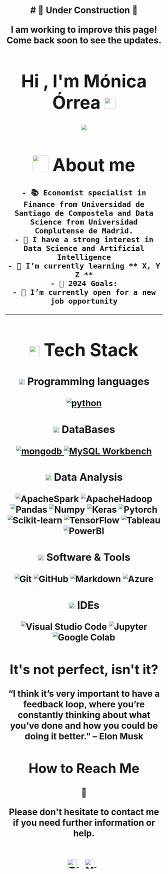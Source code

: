 <h1 align="center"><b> # 🚧 Under Construction 🚧
<!--  -->
<p align="center">
I am working to improve this page! Come back soon to see the updates.




<h1 align="center"><b>Hi , I'm Mónica Órrea </b><img src="https://media.giphy.com/media/hvRJCLFzcasrR4ia7z/giphy.gif" width="35"></h1>
<!--  -->
<p align="center">
  <img src="https://readme-typing-svg.herokuapp.com?font=Time+New+Roman&color=cyan&size=25&center=true&vCenter=true&width=600&height=100&lines=Data+Science+and+Data+Analyst,;Active+Learner/Researcher,;Love+to+learn+new+stuffs..<3">
</p>

# <picture><img src = "https://img.freepik.com/vector-premium/mujer-sentada-computadora-portatil-aislada_113065-32.jpg?w=996" width = 50px></picture> **About me**


```
- 📚 Economist specialist in Finance from Universidad de Santiago de Compostela and Data Science from Universidad Complutense de Madrid.
- 📝 I have a strong interest in Data Science and Artificial Intelligence
- 🌱 I’m currently learning ** X, Y Z **
- 🥅 2024 Goals:
- 🔎 I’m currently open for a new job opportunity
```
<hr>

# <img src = "https://media2.giphy.com/media/QssGEmpkyEOhBCb7e1/giphy.gif?cid=ecf05e47a0n3gi1bfqntqmob8g9aid1oyj2wr3ds3mg700bl&rid=giphy.gif" width = 32px> Tech Stack 

### <picture> <img src = "https://cdn-icons-png.flaticon.com/512/2756/2756184.png" width = 20px>  </picture> Programming languages

  <a href="https://www.python.org/" target="_blank"> 
      <img src="https://img.shields.io/badge/Python-3776AB.svg?style=flat-square&logo=python&logoColor=white" alt="python"/>
  </a>

### <picture> <img src = "https://cdn.icon-icons.com/icons2/38/PNG/512/database_5664.png" width=20px>  </picture> DataBases

  <a href="https://www.mongodb.com/" target="_blank"> 
      <img src="https://img.shields.io/badge/mongodb-47A248.svg?style=flat-square&logo=mongodb&logoColor=white"
      alt="mongodb"/>
    </a>
     
  <a href="https://www.mysql.com/products/workbench/" target="_blank"> 
        <img src="https://img.shields.io/badge/MySQL-4479A1?style=flat-square&logo=MySQL&logoColor=white" alt="MySQL Workbench"/>
     </a>
     
### <picture> <img src = "https://cdn.icon-icons.com/icons2/2718/PNG/512/chart_line_up_icon_174645.png" width = 20px>  </picture> Data Analysis

![ApacheSpark](https://img.shields.io/badge/ApacheSpark-E25A1C?style=flat-square&logo=ApacheSpark&logoColor=white)
![ApacheHadoop](https://img.shields.io/badge/ApacheHadoop-66CCFF?style=flat-square&logo=ApacheHadoop&logoColor=white)
![Pandas](https://img.shields.io/badge/Pandas-150458?style=flat-square&logo=pandas&logoColor=white)
![Numpy](https://img.shields.io/badge/Numpy-013243?style=flat-square&logo=Numpy&logoColor=white)
![Keras](https://img.shields.io/badge/Keras%20-%23D00000.svg?logo=Keras&logoColor=white)
![Pytorch](https://img.shields.io/badge/pytorch-%23000000.svg?logo=pytorch&logoColor=white)
![Scikit-learn](https://img.shields.io/badge/ScikitLearn-F7931E?style=flat-square&logo=Scikit-learn&logoColor=white)
![TensorFlow](https://img.shields.io/badge/TensorFlow%20-%23FF6F00.svg?logo=TensorFlow&logoColor=white)
![Tableau](https://img.shields.io/badge/Tableau-E97627?style=flat-square&logo=Tableau&logoColor=white)
![PowerBI](https://img.shields.io/badge/PowerBI-F2C811?style=flat-square&logo=PowerBI&logoColor=white)


### <picture> <img src = "https://cdn-icons-png.flaticon.com/512/5063/5063917.png" width = 20px>  </picture> Software & Tools

![Git](https://img.shields.io/badge/Git-F05032?style=flat-square&logo=Git&logoColor=white)
![GitHub](https://img.shields.io/badge/GitHub-181717?style=flat-square&logo=GitHub&logoColor=white)
![Markdown](https://img.shields.io/badge/Markdown-000000?style=flat-square&logo=Markdown&logoColor=white)
![Azure](https://img.shields.io/badge/Microsoft_Azure-0089D6?style=flat-square&logo=microsoft-azure&logoColor=white")

### <picture> <img src = "https://static.vecteezy.com/system/resources/previews/012/869/093/non_2x/dev-environment-icon-style-vector.jpg" width = 20px>  </picture> IDEs

![Visual Studio Code](https://img.shields.io/badge/Visual_Studio_Code-007ACC?style=flat-square&logo=Visual-Studio-Code&logoColor=white)
![Jupyter](https://img.shields.io/badge/Jupyter-F37626?style=flat-square&logo=Jupyter&logoColor=white)
![Google Colab](https://img.shields.io/badge/Colab-00b56a.svg?logo=google-colab&logoColor=white")


## It's not perfect, isn't it?

“I think it’s very important to have a feedback loop, where you’re constantly thinking about what you’ve done and how you could be doing it better.”
– Elon Musk

   </td>
   <td>
    <div align="center">
      <h2><b>How to Reach Me</b></h2> 🤝
      <br>
      <p>Please don't hesitate to contact me 
        <br>if you need further information or help.
      </p>
      <br>
      <a href="mailto:monicaorreavizcaino@gmail.com" >
      <img align="center" alt="Taban Soleymani | Gmail" width="30em" src="https://img.icons8.com/ios-glyphs/50/000000/gmail.png" />
      </a> &nbsp;&nbsp;
      <a href="https://www.linkedin.com/in/monicaorrea/" >
      <img align="center" alt="Mónica Órrea | LinkedIn" width="30em" src="https://img.icons8.com/ios-glyphs/50/000000/linkedin.png" />
      </a> &nbsp;&nbsp;
     <br>
    </div>
   </td>
  </tr>
</table>
